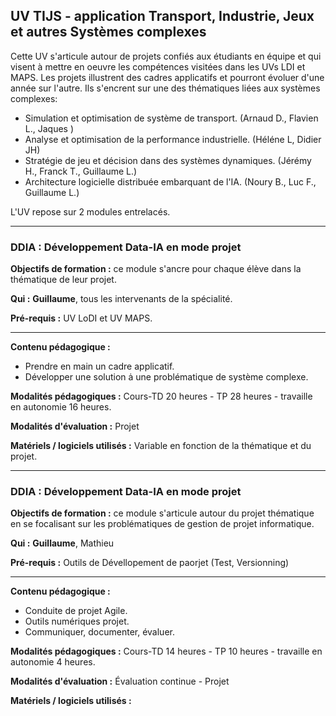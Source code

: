 ## UV TIJS - application Transport, Industrie, Jeux et autres Systèmes complexes

Cette UV s'articule autour de projets confiés aux étudiants en équipe et qui visent à mettre en oeuvre les compétences visitées dans les UVs LDI et MAPS.
Les projets illustrent des cadres applicatifs et pourront évoluer d'une année sur l'autre.
Ils s'encrent sur une des thématiques liées aux systèmes complexes:

- Simulation et optimisation de système de transport. (Arnaud D., Flavien L., Jaques )
- Analyse et optimisation de la performance industrielle. (Héléne L, Didier JH)
- Stratégie de jeu et décision dans des systèmes dynamiques. (Jérémy H., Franck T., Guillaume L.)
- Architecture logicielle distribuée embarquant de l'IA.  (Noury B., Luc F., Guillaume L.)

L'UV repose sur 2 modules entrelacés.

---


###  DDIA : Développement Data-IA en mode projet


**Objectifs de formation :**  ce module s'ancre pour chaque élève dans la thématique de leur projet. 

**Qui :** **Guillaume**, tous les intervenants de la spécialité.

**Pré-requis :** UV LoDI et UV MAPS.

---


**Contenu pédagogique :**

* Prendre en main un cadre applicatif.
* Développer une solution ȧ une problématique de système complexe.

**Modalités pédagogiques :** Cours-TD 20 heures - TP 28 heures - travaille en autonomie 16 heures.

**Modalités d'évaluation :** Projet

**Matériels / logiciels utilisés :** Variable en fonction de la thématique et du projet.

---



###  DDIA : Développement Data-IA en mode projet


**Objectifs de formation :**  ce module s'articule autour du projet thématique en se focalisant sur les problématiques de gestion de projet informatique. 

**Qui :** **Guillaume**, Mathieu

**Pré-requis :** Outils de Dévellopement de paorjet (Test, Versionning)

---


**Contenu pédagogique :** 

* Conduite de projet Agile.
* Outils numériques projet.
* Communiquer, documenter, évaluer.

**Modalités pédagogiques :** Cours-TD 14 heures - TP 10 heures - travaille en autonomie 4 heures.

**Modalités d'évaluation :** Évaluation continue - Projet

**Matériels / logiciels utilisés :**

